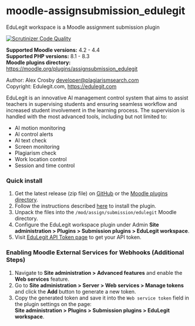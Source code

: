 # moodle-assignsubmission_edulegit

EduLegit workspace is a Moodle assignment submission plugin

[![Scrutinizer Code Quality](https://scrutinizer-ci.com/g/plagiarismsearch/assignsubmission_edulegit/badges/quality-score.png?b=master)](https://scrutinizer-ci.com/g/plagiarismsearch/assignsubmission_edulegit/?branch=master)

**Supported Moodle versions:** 4.2 - 4.4  
**Supported PHP versions:** 8.1 - 8.3  
**Moodle plugins directory:** https://moodle.org/plugins/assignsubmission_edulegit

Author: Alex Crosby <developer@plagiarismsearch.com>  
Copyright: Edulegit.com, https://edulegit.com

EduLegit is an innovative AI management control system that aims to assist teachers in supervising students and ensuring seamless workflow and increased student involvement in the
learning process. The supervision is handled with the most advanced tools, including but not limited to:

* AI motion monitoring
* Al control alerts
* AI text check
* Screen monitoring
* Plagiarism check
* Work location control
* Session and time control

### Quick install

1. Get the latest release (zip file) on [GitHub](https://github.com/plagiarismsearch/assignsubmission_edulegit/releases) or
   the [Moodle plugins directory](https://moodle.org/plugins/assignsubmission_edulegit).
2. Follow the instructions described [here](https://docs.moodle.org/37/en/Installing_plugins) to install the plugin.
3. Unpack the files into the `/mod/assign/submission/edulegit` Moodle directory.
4. Configure the EduLegit workspace plugin under Admin **Site administration > Plugins > Submission plugins > EduLegit workspace**.
5. Visit [EduLegit API Token page](https://app.edulegit.com/account/api) to get your API token.

### Enabling Moodle External Services for Webhooks (Additional Steps)

1. Navigate to **Site administration > Advanced features** and enable the **Web services** feature.
2. Go to **Site administration > Server > Web services > Manage tokens** and click the **Add** button to generate a new token.
3. Copy the generated token and save it into the `Web service token` field in the plugin settings on the page:  
   **Site administration > Plugins > Submission plugins > EduLegit workspace**.


